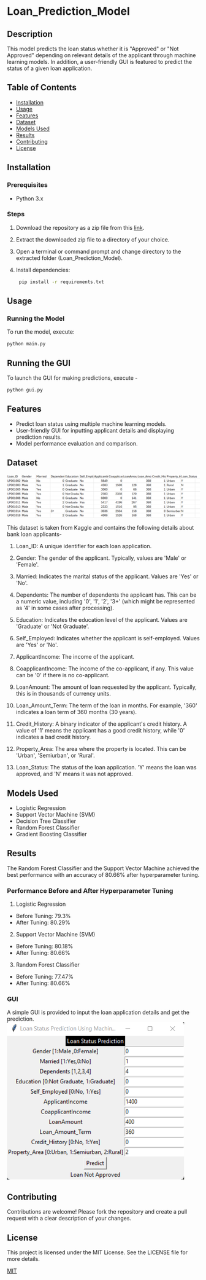 # Loan_Prediction_Model

## Description
This model predicts the loan status whether it is "Approved" or "Not Approved" depending on relevant details of the applicant through machine learning models. In addition, a user-friendly GUI is featured to predict the status of a given loan application.

## Table of Contents
- [Installation](#installation)
- [Usage](#usage)
- [Features](#features)
- [Dataset](#dataset)
- [Models Used](#models-used)
- [Results](#results)
- [Contributing](#contributing)
- [License](#license)

## Installation

### Prerequisites
- Python 3.x


### Steps
1. Download the repository as a zip file from this [link](https://github.com/ruru-lyy/Loan_Prediction_Model/archive/refs/heads/main.zip).

2. Extract the downloaded zip file to a directory of your choice.

3. Open a terminal or command prompt and change directory to the extracted folder (Loan_Prediction_Model).

4. Install dependencies:
   ```bash
    pip install -r requirements.txt
    ```

## Usage

### Running the Model
To run the model, execute:
```bash
python main.py
```

## Running the GUI
To launch the GUI for making predictions, execute -

```bash
python gui.py
```

## Features

- Predict loan status using multiple machine learning models.
- User-friendly GUI for inputting applicant details and displaying prediction results.
- Model performance evaluation and comparison.

## Dataset

![Dataset Example](images/dataset.png)

This dataset is taken from Kaggle and contains the following details about bank loan applicants-

1. Loan_ID: A unique identifier for each loan application.

2. Gender: The gender of the applicant. Typically, values are 'Male' or 'Female'.

3. Married: Indicates the marital status of the applicant. Values are 'Yes' or 'No'.

4. Dependents: The number of dependents the applicant has. This can be a numeric value, including '0', '1', '2', '3+' (which might be represented as '4' in some cases after processing).

5. Education: Indicates the education level of the applicant. Values are 'Graduate' or 'Not Graduate'.

6. Self_Employed: Indicates whether the applicant is self-employed. Values are 'Yes' or 'No'.

7. ApplicantIncome: The income of the applicant.

8. CoapplicantIncome: The income of the co-applicant, if any. This value can be '0' if there is no co-applicant.

9. LoanAmount: The amount of loan requested by the applicant. Typically, this is in thousands of currency units.

10. Loan_Amount_Term: The term of the loan in months. For example, '360' indicates a loan term of 360 months (30 years).

11. Credit_History: A binary indicator of the applicant's credit history. A value of '1' means the applicant has a good credit history, while '0' indicates a bad credit history.

12. Property_Area: The area where the property is located. This can be 'Urban', 'Semiurban', or 'Rural'.

13. Loan_Status: The status of the loan application. 'Y' means the loan was approved, and 'N' means it was not approved.


## Models Used

- Logistic Regression
- Support Vector Machine (SVM)
- Decision Tree Classifier
- Random Forest Classifier
- Gradient Boosting Classifier
  
## Results
The Random Forest Classifier and the Support Vector Machine achieved the best performance with an accuracy of 80.66% after hyperparameter tuning.

### Performance Before and After Hyperparameter Tuning

1. Logistic Regression
- Before Tuning: 79.3%
- After Tuning: 80.29%
2. Support Vector Machine (SVM)
- Before Tuning: 80.18%
- After Tuning: 80.66%
3. Random Forest Classifier
- Before Tuning: 77.47%
- After Tuning: 80.66%

### GUI

A simple GUI is provided to input the loan application details and get the prediction.
![GUI](images/GUI.png)
  
## Contributing
Contributions are welcome! Please fork the repository and create a pull request with a clear description of your changes.

## License
This project is licensed under the MIT License. See the LICENSE file for more details.

[MIT](https://choosealicense.com/licenses/mit/)

